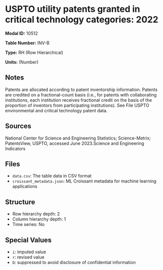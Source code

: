 # USPTO utility patents granted in critical technology categories: 2022 

**Modal ID:** 10512

**Table Number:** INV-B

**Type:** RH (Row Hierarchical)

**Units:** (Number)

## Notes

Patents are allocated according to patent inventorship information. Patents are credited on a fractional-count basis (i.e., for patents with collaborating institutions, each institution receives fractional credit on the basis of the proportion of inventors from participating institutions). See File USPTO environmental and critical technology patent data.

## Sources

National Center for Science and Engineering Statistics; Science-Metrix; PatentsView, USPTO, accessed June 2023.Science and Engineering Indicators

## Files

- `data.csv`: The table data in CSV format
- `croissant_metadata.json`: ML Croissant metadata for machine learning applications

## Structure

- Row hierarchy depth: 2
- Column hierarchy depth: 1
- Time series: No

## Special Values

- `i`: imputed value
- `r`: revised value
- `D`: suppressed to avoid disclosure of confidential information
